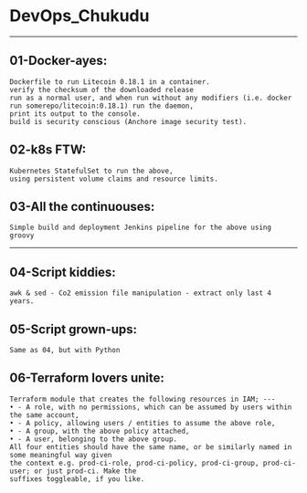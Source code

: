 # DevOps_Chukudu
---
## 01-Docker-ayes: 
    Dockerfile to run Litecoin 0.18.1 in a container. 
    verify the checksum of the downloaded release
    run as a normal user, and when run without any modifiers (i.e. docker run somerepo/litecoin:0.18.1) run the daemon,
    print its output to the console. 
    build is security conscious (Anchore image security test).

## 02-k8s FTW: 
    Kubernetes StatefulSet to run the above, 
    using persistent volume claims and resource limits.

## 03-All the continuouses: 
    Simple build and deployment Jenkins pipeline for the above using groovy
    
---
## 04-Script kiddies: 
    awk & sed - Co2 emission file manipulation - extract only last 4 years.

## 05-Script grown-ups:
    Same as 04, but with Python

## 06-Terraform lovers unite: 
    Terraform module that creates the following resources in IAM; ---
    • - A role, with no permissions, which can be assumed by users within the same account,
    • - A policy, allowing users / entities to assume the above role,
    • - A group, with the above policy attached,
    • - A user, belonging to the above group.
    All four entities should have the same name, or be similarly named in some meaningful way given
    the context e.g. prod-ci-role, prod-ci-policy, prod-ci-group, prod-ci-user; or just prod-ci. Make the
    suffixes toggleable, if you like.
